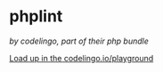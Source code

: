 # phplint 

_by codelingo, part of their php bundle_


[Load up in the codelingo.io/playground](https://codelingo.io/playground/?repo=github.com/codelingo/hub&dir=tenets/codelingo/php/phplint&tenet=codelingo/php/phplint)